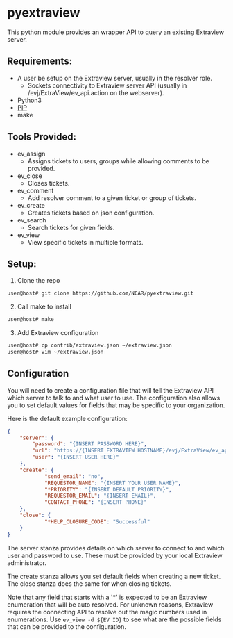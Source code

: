 # pyextraview
This python module provides an wrapper API to query an existing Extraview server. 

## Requirements:
* A user be setup on the Extraview server, usually in the resolver role.
  * Sockets connectivity to Extraview server API (usually in /evj/ExtraView/ev_api.action on the webserver).
* Python3
* [PIP](https://pypi.python.org/pypi/pip)
* make

## Tools Provided:
* ev_assign
  * Assigns tickets to users, groups while allowing comments to be provided.
* ev_close
  * Closes tickets.
* ev_comment
  * Add resolver comment to a given ticket or group of tickets.
* ev_create
  * Creates tickets based on json configuration.
* ev_search
  * Search tickets for given fields.
* ev_view
  * View specific tickets in multiple formats.
  
## Setup:
1. Clone the repo
  ```bash
  user@host# git clone https://github.com/NCAR/pyextraview.git
  ```
2. Call make to install 
  ```bash
  user@host# make
  ```
3. Add Extraview configuration 
  ```bash
  user@host# cp contrib/extraview.json ~/extraview.json
  user@host# vim ~/extraview.json
  ```
## Configuration

You will need to create a configuration file that will tell the Extraview API which server to talk to and what user to use. The configuration also allows you to set default values for fields that may be specific to your organization.

Here is the default example configuration:
```json
{
    "server": {
        "password": "{INSERT PASSWORD HERE}",
        "url": "https://{INSERT EXTRAVIEW HOSTNAME}/evj/ExtraView/ev_api.action?",
        "user": "{INSERT USER HERE}"
    },
    "create": {
            "send_email": "no",
            "REQUESTOR_NAME": "{INSERT YOUR USER NAME}",
            "*PRIORITY": "{INSERT DEFAULT PRIORITY}",
            "REQUESTOR_EMAIL": "{INSERT EMAIL}",
            "CONTACT_PHONE": "{INSERT PHONE}"
    },
    "close": {
            "*HELP_CLOSURE_CODE": "Successful"
    }
}
```

The server stanza provides details on which server to connect to and which user and password to use. These must be provided by your local Extraview administrator.

The create stanza allows you set default fields when creating a new ticket. The close stanza does the same for when closing tickets. 

Note that any field that starts with a '*' is expected to be an Extraview enumeration that will be auto resolved. For unknown reasons, Extraview requires the connecting API to resolve out the magic numbers used in enumerations. Use ```ev_view -d ${EV ID}``` to see what are the possible fields that can be provided to the configuration.
